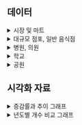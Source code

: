 ## 데이터

<details>
<summary>시장 및 마트</summary>
<div>

## 진행방식
- 필터링 (1) : 주소가 빈값이 아닌경우에 대해 우선선택 (소재지도로명주소, 소재지지번주소)
- 필터링 (2) : 분당, 일산 단어가 포함된 위치 우선적으로 선택
- 필터링 (3) : 위도,경도가 모두 빈칸인 행 Search, 주소가 이상한 곳 제거

### 데이터 테이블 예시 (분당 / 89,5) / (일산 / 56,5)
| 시설구분명 | 소재지도로명주소                                              | 소재지지번주소                       | WGS84위도   | WGS84경도   |
|------------|---------------------------------------------------------------|---------------------------------------|-------------|-------------|
| 전통시장   | 경기도 성남시 분당구 불정로386번길 10 서현동 효자촌미래타운아파트 | 경기도 성남시 분당구 서현동 307      | 37.373416   | 127.138036  |
| 전통시장   | 경기도 성남시 분당구 불정로376번길 31                          | 경기도 성남시 분당구 서현동 311      | 37.372255   | 127.138871  |
| 전통시장   | 경기도 성남시 분당구 불정로376번길 37 서현동                   | 경기도 성남시 분당구 서현동 312-3    | 37.371629   | 127.139444  |
| 전통시장   | 경기도 성남시 분당구 내정로165번길 38                          | 경기도 성남시 분당구수내동 32        | 37.376661   | 127.116239  |
| 전통시장   | 경기도 성남시 분당구 내정로 165번길 38                         | 경기도 성남시 분당구 수내동 32       | 37.376661   | 127.116239  |

</div>
</details>

<details>
<summary>대규모 점포, 일반 음식점</summary>
<div>

## 진행방식
- 필터링 (1) : 주소가 빈값이 아닌경우에 대해 우선선택 (소재지도로명주소, 소재지지번주소)
- 필터링 (2) : 분당, 일산 단어가 포함된 위치 우선적으로 선택
- 전처리 (1) : 위도,경도가 모두 빈칸인 행 Search 후 API를 활용한 위경도 결측치 보간
- 전처리 (2) : 폐업일자/인허가일자 내 날짜 포맷 통일화

### 데이터 테이블 예시 (대규모점포)
| 사업장명                      | 영업상태명   | 인허가일자   | 폐업일자 | 소재지도로명주소                                          | 소재지지번주소                                   | WGS84위도   | WGS84경도   | 업태구분명정보       |
|-------------------------------|------------|-----------|-------|----------------------------------------------------|----------------------------------------------|-----------|-----------|----------------|
| 라 몬테 이탈리아노            | 영업개시전   | 2019-01-22 | NaN   | 경기도 고양시 일산동구 연리지로 51, 라몬테이탈리아노 (장항동) | 경기도 고양시 일산동구 장항동 1800번지 라몬테이탈리아노 | 37.659901 | 126.754939 | 그 밖의 대규모점포   |
| GIFC MALL                   | 영업개시전   | 2019-01-23 | NaN   | 경기도 고양시 일산서구 킨텍스로 240 (대화동)               | 경기도 고양시 일산서구 대화동 2603번지                | 37.666098 | 126.750520 | 그 밖의 대규모점포   |
| 고양 일산 호수공원 가로수길     | 영업개시전   | 2017-08-25 | NaN   | 경기도 고양시 일산서구 주엽로 80 (대화동)                 | 경기도 고양시 일산서구 대화동 1050번지 185호           | 37.665939 | 126.756403 | 그 밖의 대규모점포   |
| 일산 벨라씨타(Bella Citta) | 영업개시전   | 2016-08-26 | NaN   | 경기도 고양시 일산동구 강송로 33 (백석동, 일산요진와이시티)   | 경기도 고양시 일산동구 백석동 1237번지               | 37.642359 | 126.792682 | 쇼핑센터            |
| 레이킨스몰                    | 정상영업     | 2010-08-26 | NaN   | 경기도 고양시 일산서구 호수로 817 (대화동)                | 경기도 고양시 일산서구 대화동 2602번지                | 37.667964 | 126.751387 | 그 밖의 대규모점포   |

### 데이터 테이블 예시 (일반음식점)
| 사업장명                           | 소재지도로명주소                                                          | 소재지지번주소                                               | 위도       | 경도       | 영업상태명 | 인허가일자   | 폐업일자    | 업태구분명  |
|-----------------------------------|---------------------------------------------------------------------------|------------------------------------------------------------|-----------|-----------|----------|-----------|-----------|-----------|
| #그술집                           | 경기도 성남시 분당구 매화로37번길 16 (야탑동, 1층)                        | 경기도 성남시 분당구 야탑동 383-8 1층                       | 37.411688 | 127.133038 | 영업      | 2005-07-01 | NaN       | 경양식    |
| (내어릴적)풍금                    | 경기도 성남시 분당구 금곡로11번길 6 1층 전체 (구미동)                      | 경기도 성남시 분당구 구미동 127-1번지 1층전체                | 37.344151 | 127.110432 | 폐업      | 2007-11-15 | 2008-08-01 | 까페      |
| (능이닭,능이오리)백숙,배달전문      | 경기도 성남시 분당구 황새울로312번길 20 (서현동,분당태성빌딩 지하1층 B124호) | 경기도 성남시 분당구 서현동 265-6 분당태성빌딩 지하1층 B124호 | 37.383026 | 127.122074 | 폐업      | 2011-06-10 | 2021-04-29 | 한식      |
| (대명)능이오복탕                  | 경기도 성남시 분당구 새마을로177번길 7-8, 1,2층 (율동)                     | 경기도 성남시 분당구 율동 288 1,2층                         | 37.384651 | 127.149335 | 영업      | 1993-08-24 | NaN       | 한식      |
| (선)속초코다리냉면                 | 경기도 성남시 분당구 동판교로177번길 25, 1층 106호 (삼평동, 판교 호반 ...   | 경기도 성남시 분당구 삼평동 740 판교 호반 써밋 플레이스 1층 106호 | 37.397321 | 127.113552 | 폐업      | 2013-06-18 | 2024-10-07 | 한식      |

</div>
</details>

<details>
<summary>병원, 의원</summary>
<div>

## 진행방식
- 필터링 (1) : 분당, 일산 단어가 포함된 위치 우선적으로 선택
- 전처리 (1) : 주소 기반 위도, 경도 관련 데이터 API를 활용한 Search

### 데이터 테이블 예시 (병원)
| 상세영업상태명 | 인허가일자  | 폐업일자 | 소재지전체주소                                              | 도로명전체주소                                               | 사업장명       | 업태구분명            | 의료인수 | 입원실수 | 병상수 | 진료과목내용명                                                                                                                                          | 위도        | 경도        |
|---------------|-------------|----------|-------------------------------------------------------------|-------------------------------------------------------------|----------------|----------------------|----------|----------|--------|-------------------------------------------------------------------------------------------------------------------------------------------------------|-------------|-------------|
| 영업중        | 2007-01-24  | NaN      | 경기도 고양시 일산서구 주엽동 21 사과나무치과병원             | 경기도 고양시 일산서구 중앙로 1450, 사과나무치과병원 2~7층 (주엽동)  | 사과나무치과병원 | 치과병원              | 25       | 0        | 0      | 내과, 가정의학과, 구강악안면외과, 치과보철과, 치과교정과, 소아치과, 치주과, 치과일반                                                                 | 37.671268   | 126.759604  |
| 영업중        | 2008-07-11  | NaN      | 경기도 고양시 일산동구 중산동 1696 지하1층 일부, 1층 일부, 2~5층 | 경기도 고양시 일산동구 중산로 117, 지하1층 일부, 1층 일부, 2~5층 (중산동)  | 해븐리병원     | 병원                  | 37       | 40       | 178    | 내과, 신경과, 정형외과, 영상의학과, 재활의학과, 가정의학과                                                                                           | 37.682541   | 126.781049  |
| 영업중        | 2008-08-14  | NaN      | NaN                                                         | 경기도 고양시 일산서구 주화로 88 (주엽동, 효림빌딩 201호, 205~6호, 3...  | 효림요양병원   | 요양병원(일반요양병원)  | 20       | 29       | 150    | 내과, 신경과, 외과, 피부과, 재활의학과, 가정의학과, 한방내과, 한방신경정신과, 재활의학과                                                                 | 37.670554   | 126.758525  |
| 영업중        | 2009-03-31  | NaN      | NaN                                                         | 경기도 고양시 일산서구 덕이로 212 (덕이동, 백송프라자 3,4층 일부)        | 무지개요양병원 | 요양병원(일반요양병원)  | 41       | 49       | 280    | 가정의학과, 한방내과                                                                                                                                   | 37.696692   | 126.739335  |
| 영업중        | 2009-04-29  | NaN      | 경기도 고양시 일산서구 일산2동 554번지 4호 일산마샬빌딩 4,5,6,7,8층 | 경기도 고양시 일산서구 일중로 59 (일산동, 일산마샬빌딩 4,5,6,7,8층) | 로하스일산병원 | 병원                  | 48       | 31       | 112    | 내과, 재활의학과, 가정의학과, 한방내과                                                                                                                | 37.684972   | 126.775199  |



### 데이터 테이블 예시 (의원)
| 상세영업상태명 | 인허가일자  | 폐업일자 | 소재지전체주소                                               | 도로명전체주소                                              | 사업장명                | 업태구분명  | 의료인수 | 입원실수 | 병상수 | 진료과목내용명                                                                                          | 위도  | 경도  |
|---------------|-------------|----------|--------------------------------------------------------------|-------------------------------------------------------------|-------------------------|-------------|----------|----------|--------|---------------------------------------------------------------------------------------------------------|-------|-------|
| 영업중        | 2019-03-06  | NaN      | 경기도 고양시 일산동구 중산동 1667번지 8호                    | 경기도 고양시 일산동구 고봉로 266, 5층 (중산동)               | 미래마취통증의학과의원   | 의원        | 2.0      | 0.0      | 0.0    | 정형외과, 신경외과, 마취통증의학과, 재활의학과                                                              | None  | None  |
| 영업중        | 2019-03-08  | NaN      | NaN                                                          | 경기도 고양시 일산동구 정발산로 38, 장항동이스턴시티 207호 (장항동) | 마음미소정신건강의학과의원 | 의원        | 1.0      | 0.0      | 0.0    | 정신건강의학과                                                                                          | None  | None  |
| 영업중        | 2019-03-15  | NaN      | NaN                                                          | 경기도 고양시 일산동구 강송로 119, 용신코아 3층 302호 (백석동)    | 이재한의원              | 한의원      | 1.0      | 0.0      | 0.0    | 한방내과, 한방부인과, 한방소아과, 한방안·이비인후·피부과, 한방신경정신과, 한방재활의학과                 | None  | None  |
| 영업중        | 2019-01-28  | NaN      | NaN                                                          | 경기도 고양시 일산동구 정발산로 38, 장항동이스턴시티 208호 일부, 408호 | 정발산튼튼척의원         | 의원        | 3.0      | 0.0      | 0.0    | 외과, 정형외과, 마취통증의학과, 재활의학과                                                                  | None  | None  |
| 영업중        | 2019-02-18  | NaN      | NaN                                                          | 경기도 고양시 일산동구 중산로 244, 고은프라자 3층 301호 (중산동) | 열린부부한의원          | 한의원      | 1.0      | 0.0      | 0.0    | 한방내과, 한방부인과, 한방소아과, 한방안·이비인후·피부과, 한방신경정신과, 한방재활의학과                 | None  | None  |


</div>
</details>

<details>
<summary>학교</summary>
<div>

## 진행방식
- 필터링 (1) : 분당, 일산 단어가 포함된 위치 우선적으로 선택

### 데이터 테이블 예시 (병원)
| 학교명             | 학교급구분 | 설립일자   | 설립형태 | 운영상태 | 소재지지번주소                   | 소재지도로명주소                      | 시도교육청명  | 위도       | 경도       |
|--------------------|------------|------------|----------|----------|----------------------------------|---------------------------------------|---------------|------------|------------|
| 신일비즈니스고등학교 | 고등학교   | 1996-03-01 | 공립     | 운영     | 경기도 고양시 일산서구 일산동 1041 | 경기도 고양시 일산서구 킨텍스로 452 | 경기도교육청  | 37.683058  | 126.762179 |
| 백마고등학교        | 고등학교   | 2017-05-04 | 공립     | 운영     | 경기도 고양시 일산동구 백석동 1138 | 경기도 고양시 일산동구 백석로 155    | 경기도교육청  | 37.651982  | 126.794012 |
| 고양예술고등학교    | 고등학교   | 2005-10-12 | 사립     | 운영     | 경기도 고양시 일산서구 덕이동 753-11 | 경기도 고양시 일산서구 덕이로172번길 4-39 | 경기도교육청  | 37.697410  | 126.742303 |
| 한류초등학교        | 초등학교   | 2019-09-01 | 공립     | 운영     | 경기도 고양시 일산동구 장항동 1779  | 경기도 고양시 일산동구 한류월드로 262 | 경기도교육청  | 37.662268  | 126.756958 |
| 백송고등학교        | 고등학교   | 1974-01-05 | 사립     | 운영     | 경기도 고양시 일산서구 덕이동 753-11 | 경기도 고양시 일산서구 덕이로 172번길 4-39 | 경기도교육청  | 37.697410  | 126.742303 |


</div>
</details>

<details>
<summary>공원</summary>
<div>

## 진행방식
- 필터링 (1) : 분당, 일산 단어가 포함된 위치 우선적으로 선택

### 데이터 테이블 예시 (공원)
| 공원명                        | 공원구분   | 소재지도로명주소                  | 소재지지번주소                          | 위도        | 경도        | 공원면적(㎡) |
|----------------------------|---------|----------------------------------|--------------------------------------|-----------|-----------|------------|
| 판교제7호(송현)공원             | 근린공원   | NaN                              | 경기도 성남시 분당구 삼평동 717-2         | 37.409025 | 127.116940 | 39233.5    |
| 판교제10호(낙생대)공원          | 근린공원   | 경기도 성남시 분당구 판교역로 75   | 경기도 성남시 분당구 백현동 523          | 37.387522 | 127.107671 | 428698.0   |
| 미래공원                      | 어린이공원  | NaN                              | 경기도 성남시 분당구 서현동 309          | 37.371048 | 127.136006 | 3509.7     |
| 양촌공원                      | 어린이공원  | NaN                              | 경기도 성남시 분당구 야탑동 178          | 37.407056 | 127.147037 | 1533.2     |
| 판교제12호(숲안)공원           | 어린이공원  | NaN                              | 경기도 성남시 분당구 백현동 548          | 37.388994 | 127.115944 | 4275.3     |


</div>
</details>


## 시각화 자료

<details>
<summary>증감률과 추이 그래프</summary>
<div>

## 대규모 점포

![line_graph_life_infra_년도별_대규모점포_추이](https://github.com/user-attachments/assets/560693e9-013c-4c7b-8362-4ae164df535a)

![line_graph_life_infra_년도별_대규모점포_증감률](https://github.com/user-attachments/assets/ff1bc8a9-f733-43bf-94ad-9c4a436bc657)


## 음식점


![line_graph_life_infra_음식점_점포수_추이](https://github.com/user-attachments/assets/c8d75f5f-1fc9-4c52-9558-e13f27017565)

![line_graph_life_infra_음식점_점포수_증감률](https://github.com/user-attachments/assets/af1c943d-4947-4f91-ab9c-6327c1186827)


## 병원

![line_graph_life_infra_년도별_병원_추이](https://github.com/user-attachments/assets/b5f8a02e-76c3-4a6b-bb0e-cc77256113bb)

![line_graph_life_infra_년도별_병원_증감률](https://github.com/user-attachments/assets/af12802b-5857-4698-af76-f49b5e21171f)


## 의원

![line_graph_life_infra_년도별_의원_추이](https://github.com/user-attachments/assets/28f4b5bf-9013-4016-bc12-02d38abb1974)

![line_graph_life_infra_년도별_의원_증감률](https://github.com/user-attachments/assets/0ce18d49-80fc-406e-b216-fe011143d9b5)


## 학교

![line_graph_life_infra_지역별_학교_추이](https://github.com/user-attachments/assets/81e7b897-d167-4e58-ab8e-600d85c31331)

![line_graph_life_infra_지역별_학교_증가율](https://github.com/user-attachments/assets/7a1aec07-2706-4a34-8cd5-9708670c1c90)


</div>
</details>


<details>
<summary>년도별 개수 비교 그래프</summary>
<div>


## 2024 11월 기준 

일산 시장 데이터 (241231 기준): 56개   
일산 대규모점포 데이터 (241231 기준): 49개   
일산 음식점 데이터 (241231 기준): 5721개   
<<<<<<< HEAD
일산 음식점 데이터 (241231 기준): 5721개   
=======
>>>>>>> 44188fd (update rader chart images)
일산 병원 데이터 (241231 기준): 51개   
일산 학교 데이터 (241231 기준): 96개   
일산 공원 데이터 (241231 기준): 137개   
일산 의원 데이터 (241231 기준): 738개   


분당 시장 데이터 (241231 기준): 89개   
분당 대규모점포 데이터 (241231 기준): 61개   
분당 음식점 데이터 (241231 기준): 4639개   
분당 병원 데이터 (241231 기준): 27개   
분당 학교 데이터 (241231 기준): 88개   
분당 공원 데이터 (241231 기준): 136개   
분당 의원 데이터 (241231 기준): 1021개   

![일산 vs 분당 생활 인프라 (2024년 현재 기준)](https://github.com/user-attachments/assets/8214a3cc-2a45-4f4e-8137-19584d4a19da)

일산 시장 데이터 (241231 기준): 56개  
일산 대규모점포 데이터 (241231 기준): 49개  
일산 음식점 데이터 (241231 기준): 7054개  
일산 병원 데이터 (241231 기준): 51개  
일산 학교 데이터 (241231 기준): 96개  
일산 공원 데이터 (241231 기준): 137개  
일산 의원 데이터 (241231 기준): 738개  

분당 시장 데이터 (241231 기준): 89개  
분당 대규모점포 데이터 (241231 기준): 61개  
분당 음식점 데이터 (241231 기준): 4639개  
분당 병원 데이터 (241231 기준): 27개  
분당 학교 데이터 (241231 기준): 88개  
분당 공원 데이터 (241231 기준): 136개  
분당 의원 데이터 (241231 기준): 1021개  

![일산 vs 분당 생활 인프라 (2024년 현재 기준)](./일산_vs_분당_생활_인프라_2024년_현재_기준.png)

## 2023년도 기준

일산 대규모점포 데이터 (231231 기준): 49개   
일산 음식점 데이터 (231231 기준): 5760개   
<<<<<<< HEAD
일산 음식점 데이터 (231231 기준): 5760개   
=======
>>>>>>> 44188fd (update rader chart images)
일산 병원 데이터 (231231 기준): 50개   
일산 학교 데이터 (231231 기준): 95개   
일산 의원 데이터 (231231 기준): 728개   


분당 대규모점포 데이터 (231231 기준): 61개   
분당 음식점 데이터 (231231 기준): 4609개   
분당 병원 데이터 (231231 기준): 27개   
분당 학교 데이터 (231231 기준): 88개   
분당 의원 데이터 (231231 기준): 997개   

![일산_vs_분당_생활_인프라_2023년_기준](https://github.com/user-attachments/assets/cb49da83-6265-4494-ba2e-aebb698ae36b)
<<<<<<< HEAD
![일산_vs_분당_생활_인프라_2023년_기준](https://github.com/user-attachments/assets/cb49da83-6265-4494-ba2e-aebb698ae36b)
=======
>>>>>>> 44188fd (update rader chart images)


분당 대규모점포 데이터 (231231 기준): 61개  
분당 음식점 데이터 (231231 기준): 4609개  
분당 병원 데이터 (231231 기준): 27개  
분당 학교 데이터 (231231 기준): 88개  
분당 의원 데이터 (231231 기준): 997개  

![일산_vs_분당_생활_인프라_2023년_기준](./일산_vs_분당_생활_인프라_2023년_기준.png)

## 2022년도 기준

일산 대규모점포 데이터 (221231 기준): 49개   
일산 음식점 데이터 (221231 기준): 5718개   
<<<<<<< HEAD
일산 음식점 데이터 (221231 기준): 5718개   
=======
>>>>>>> 44188fd (update rader chart images)
일산 병원 데이터 (221231 기준): 52개   
일산 학교 데이터 (221231 기준): 95개   
일산 의원 데이터 (221231 기준): 723개   


분당 대규모점포 데이터 (221231 기준): 60개   
분당 음식점 데이터 (221231 기준): 4470개   
분당 병원 데이터 (221231 기준): 29개   
분당 학교 데이터 (221231 기준): 88개   
분당 의원 데이터 (221231 기준): 963개     
<<<<<<< HEAD
분당 의원 데이터 (221231 기준): 963개     


![일산_vs_분당_생활_인프라_2022년_기준](https://github.com/user-attachments/assets/c0754a5a-7924-4447-b1b3-7eb1105907a8)
=======


![일산_vs_분당_생활_인프라_2022년_기준](https://github.com/user-attachments/assets/c0754a5a-7924-4447-b1b3-7eb1105907a8)

>>>>>>> 44188fd (update rader chart images)



분당 대규모점포 데이터 (221231 기준): 60개  
분당 음식점 데이터 (221231 기준): 4470개  
분당 병원 데이터 (221231 기준): 29개  
분당 학교 데이터 (221231 기준): 88개  
분당 의원 데이터 (221231 기준): 963개  

![일산_vs_분당_생활_인프라_2022년_기준](./일산_vs_분당_생활_인프라_2022년_기준.png)

## 2021년도 기준

일산 대규모점포 데이터 (211231 기준): 48개   
일산 음식점 데이터 (211231 기준): 5745개   
<<<<<<< HEAD
일산 음식점 데이터 (211231 기준): 5745개   
=======
>>>>>>> 44188fd (update rader chart images)
일산 병원 데이터 (211231 기준): 52개   
일산 학교 데이터 (211231 기준): 95개   
일산 의원 데이터 (211231 기준): 714개   


분당 대규모점포 데이터 (211231 기준): 62개   
분당 음식점 데이터 (211231 기준): 4483개   
분당 병원 데이터 (211231 기준): 29개   
분당 학교 데이터 (211231 기준): 88개   
분당 의원 데이터 (211231 기준): 940개   


![일산_vs_분당_생활_인프라_2021년_기준](https://github.com/user-attachments/assets/7f795286-38df-4c0b-865a-9f662eef5260)
<<<<<<< HEAD
=======

>>>>>>> 44188fd (update rader chart images)


분당 대규모점포 데이터 (211231 기준): 62개  
분당 음식점 데이터 (211231 기준): 4483개  
분당 병원 데이터 (211231 기준): 29개  
분당 학교 데이터 (211231 기준): 88개  
분당 의원 데이터 (211231 기준): 940개  

![일산_vs_분당_생활_인프라_2021년_기준](./일산_vs_분당_생활_인프라_2021년_기준.png)

## 2020년도 기준

일산 대규모점포 데이터 (201231 기준): 48개   
일산 음식점 데이터 (201231 기준): 5667개   
<<<<<<< HEAD
일산 음식점 데이터 (201231 기준): 5667개   
=======
>>>>>>> 44188fd (update rader chart images)
일산 병원 데이터 (201231 기준): 53개   
일산 학교 데이터 (201231 기준): 95개   
일산 의원 데이터 (201231 기준): 698개   

분당 대규모점포 데이터 (201231 기준): 62개  
분당 음식점 데이터 (201231 기준): 4473개  
분당 병원 데이터 (201231 기준): 29개  
분당 학교 데이터 (201231 기준): 86개  
분당 의원 데이터 (201231 기준): 924개  

분당 대규모점포 데이터 (201231 기준): 62개   
분당 음식점 데이터 (201231 기준): 4473개   
분당 병원 데이터 (201231 기준): 29개   
분당 학교 데이터 (201231 기준): 86개   
분당 의원 데이터 (201231 기준): 924개   


![일산_vs_분당_생활_인프라_2020년_기준](https://github.com/user-attachments/assets/f46fd03e-76aa-4843-aabf-0498d5f9328b)

<<<<<<< HEAD
![일산_vs_분당_생활_인프라_2020년_기준](https://github.com/user-attachments/assets/f46fd03e-76aa-4843-aabf-0498d5f9328b)

=======
>>>>>>> 44188fd (update rader chart images)


## 2019년도 기준

일산 대규모점포 데이터 (191231 기준): 49개   
일산 음식점 데이터 (191231 기준): 5523개   
<<<<<<< HEAD
일산 음식점 데이터 (191231 기준): 5523개   
=======
>>>>>>> 44188fd (update rader chart images)
일산 병원 데이터 (191231 기준): 54개   
일산 학교 데이터 (191231 기준): 95개   
일산 의원 데이터 (191231 기준): 675개   


분당 대규모점포 데이터 (191231 기준): 68개   
분당 음식점 데이터 (191231 기준): 4387개   
분당 병원 데이터 (191231 기준): 29개   
분당 학교 데이터 (191231 기준): 86개   
분당 의원 데이터 (191231 기준): 918개   


![일산_vs_분당_생활_인프라_2019년_기준](https://github.com/user-attachments/assets/3e80b620-e935-40a7-8eed-ec4292b95680)
<<<<<<< HEAD
=======

>>>>>>> 44188fd (update rader chart images)


분당 대규모점포 데이터 (191231 기준): 68개  
분당 음식점 데이터 (191231 기준): 4387개  
분당 병원 데이터 (191231 기준): 29개  
분당 학교 데이터 (191231 기준): 86개  
분당 의원 데이터 (191231 기준): 918개  

![일산_vs_분당_생활_인프라_2019년_기준](./일산_vs_분당_생활_인프라_2019년_기준.png)

## 2018년도 기준

일산 대규모점포 데이터 (181231 기준): 48개   
일산 음식점 데이터 (181231 기준): 5482개   
일산 병원 데이터 (181231 기준): 50개   
일산 학교 데이터 (181231 기준): 94개   
일산 의원 데이터 (181231 기준): 670개   


분당 대규모점포 데이터 (181231 기준): 68개   
분당 음식점 데이터 (181231 기준): 4537개   
분당 병원 데이터 (181231 기준): 29개   
분당 학교 데이터 (181231 기준): 86개   
분당 의원 데이터 (181231 기준): 910개   

![일산_vs_분당_생활_인프라_2018년_기준](https://github.com/user-attachments/assets/c04954cc-d2ce-4383-9d59-4e3ca7382bd0)
<<<<<<< HEAD
=======

>>>>>>> 44188fd (update rader chart images)


분당 대규모점포 데이터 (181231 기준): 68개  
분당 음식점 데이터 (181231 기준): 4537개  
분당 병원 데이터 (181231 기준): 29개  
분당 학교 데이터 (181231 기준): 86개  
분당 의원 데이터 (181231 기준): 910개  

![일산_vs_분당_생활_인프라_2018년_기준](./일산_vs_분당_생활_인프라_2018년_기준.png)

## 2017년도 기준

일산 대규모점포 데이터 (171231 기준): 48개   
일산 음식점 데이터 (171231 기준): 5917개   
<<<<<<< HEAD
일산 음식점 데이터 (171231 기준): 5917개   
=======
>>>>>>> 44188fd (update rader chart images)
일산 병원 데이터 (171231 기준): 51개   
일산 학교 데이터 (171231 기준): 94개   
일산 의원 데이터 (171231 기준): 662개   


분당 대규모점포 데이터 (171231 기준): 68개   
분당 음식점 데이터 (171231 기준): 4563개   
분당 병원 데이터 (171231 기준): 29개   
분당 학교 데이터 (171231 기준): 86개   
분당 의원 데이터 (171231 기준): 877개   

![일산_vs_분당_생활_인프라_2017년_기준](https://github.com/user-attachments/assets/75965ad7-41c9-44ed-8b78-4960bba70b79)
<<<<<<< HEAD
=======

>>>>>>> 44188fd (update rader chart images)


분당 대규모점포 데이터 (171231 기준): 68개  
분당 음식점 데이터 (171231 기준): 4563개  
분당 병원 데이터 (171231 기준): 29개  
분당 학교 데이터 (171231 기준): 86개  
분당 의원 데이터 (171231 기준): 877개  

![일산_vs_분당_생활_인프라_2017년_기준](./일산_vs_분당_생활_인프라_2017년_기준.png)

## 2016년도 기준

일산 대규모점포 데이터 (161231 기준): 48개   
일산 음식점 데이터 (161231 기준): 5834개   
<<<<<<< HEAD
일산 음식점 데이터 (161231 기준): 5834개   
=======
>>>>>>> 44188fd (update rader chart images)
일산 병원 데이터 (161231 기준): 49개   
일산 학교 데이터 (161231 기준): 93개   
일산 의원 데이터 (161231 기준): 661개   


분당 대규모점포 데이터 (161231 기준): 69개   
분당 음식점 데이터 (161231 기준): 4524개   
분당 병원 데이터 (161231 기준): 28개   
분당 학교 데이터 (161231 기준): 86개   
분당 의원 데이터 (161231 기준): 865개   

![일산_vs_분당_생활_인프라_2016년_기준](https://github.com/user-attachments/assets/1a26fc62-8443-4ea1-9d13-95a6f23ceb21)
<<<<<<< HEAD
=======

>>>>>>> 44188fd (update rader chart images)


분당 대규모점포 데이터 (161231 기준): 69개  
분당 음식점 데이터 (161231 기준): 4524개  
분당 병원 데이터 (161231 기준): 28개  
분당 학교 데이터 (161231 기준): 86개  
분당 의원 데이터 (161231 기준): 865개  

![일산_vs_분당_생활_인프라_2016년_기준](./일산_vs_분당_생활_인프라_2016년_기준.png)

## 2015년도 기준

일산 대규모점포 데이터 (151231 기준): 47개   
일산 음식점 데이터 (151231 기준): 5945개   
<<<<<<< HEAD
일산 음식점 데이터 (151231 기준): 5945개   
=======
>>>>>>> 44188fd (update rader chart images)
일산 병원 데이터 (151231 기준): 46개   
일산 학교 데이터 (151231 기준): 93개   
일산 의원 데이터 (151231 기준): 664개   


분당 대규모점포 데이터 (151231 기준): 67개   
분당 음식점 데이터 (151231 기준): 4506개   
분당 병원 데이터 (151231 기준): 27개   
분당 학교 데이터 (151231 기준): 86개   
분당 의원 데이터 (151231 기준): 841개   


![일산_vs_분당_생활_인프라_2015년_기준](https://github.com/user-attachments/assets/e3d2b08e-437d-462c-a5f2-0295e4977de0)
<<<<<<< HEAD
=======

>>>>>>> 44188fd (update rader chart images)


분당 대규모점포 데이터 (151231 기준): 67개  
분당 음식점 데이터 (151231 기준): 4506개  
분당 병원 데이터 (151231 기준): 27개  
분당 학교 데이터 (151231 기준): 86개  
분당 의원 데이터 (151231 기준): 841개  

![일산_vs_분당_생활_인프라_2015년_기준](./일산_vs_분당_생활_인프라_2015년_기준.png)

## 2014년도 기준

일산 대규모점포 데이터 (141231 기준): 47개   
일산 음식점 데이터 (141231 기준): 5792개   
<<<<<<< HEAD
일산 음식점 데이터 (141231 기준): 5792개   
=======
>>>>>>> 44188fd (update rader chart images)
일산 병원 데이터 (141231 기준): 44개   
일산 학교 데이터 (141231 기준): 93개   
일산 의원 데이터 (141231 기준): 643개   


분당 대규모점포 데이터 (141231 기준): 66개   
분당 음식점 데이터 (141231 기준): 4352개   
<<<<<<< HEAD
분당 음식점 데이터 (141231 기준): 4352개   
=======
>>>>>>> 44188fd (update rader chart images)
분당 병원 데이터 (141231 기준): 26개   
분당 학교 데이터 (141231 기준): 86개   
분당 의원 데이터 (141231 기준): 815개   


![일산_vs_분당_생활_인프라_2014년_기준](https://github.com/user-attachments/assets/8df9e9a0-1d3f-42ee-8dc3-e3244b474f83)
<<<<<<< HEAD
=======

>>>>>>> 44188fd (update rader chart images)


![일산_vs_분당_생활_인프라_2014년_기준](./일산_vs_분당_생활_인프라_2014년_기준.png)

## 2013년도 기준

일산 대규모점포 데이터 (131231 기준): 46개   
일산 음식점 데이터 (131231 기준): 5641개   
<<<<<<< HEAD
일산 음식점 데이터 (131231 기준): 5641개   
=======
>>>>>>> 44188fd (update rader chart images)
일산 병원 데이터 (131231 기준): 42개   
일산 학교 데이터 (131231 기준): 93개   
일산 의원 데이터 (131231 기준): 622개   

분당 대규모점포 데이터 (131231 기준): 65개  
분당 음식점 데이터 (131231 기준): 4170개  
분당 병원 데이터 (131231 기준): 28개  
분당 학교 데이터 (131231 기준): 86개  
분당 의원 데이터 (131231 기준): 796개  

분당 대규모점포 데이터 (131231 기준): 65개   
분당 음식점 데이터 (131231 기준): 4170개   
분당 병원 데이터 (131231 기준): 28개   
분당 학교 데이터 (131231 기준): 86개   
분당 의원 데이터 (131231 기준): 796개   


![일산_vs_분당_생활_인프라_2013년_기준](https://github.com/user-attachments/assets/d3a28124-2c65-42bc-802d-c4513ce225cf)

<<<<<<< HEAD
![일산_vs_분당_생활_인프라_2013년_기준](https://github.com/user-attachments/assets/d3a28124-2c65-42bc-802d-c4513ce225cf)

=======
>>>>>>> 44188fd (update rader chart images)


## 2012년도 기준

일산 대규모점포 데이터 (121231 기준): 42개   
일산 음식점 데이터 (121231 기준): 5537개   
<<<<<<< HEAD
일산 음식점 데이터 (121231 기준): 5537개   
=======
>>>>>>> 44188fd (update rader chart images)
일산 병원 데이터 (121231 기준): 40개   
일산 학교 데이터 (121231 기준): 93개   
일산 의원 데이터 (121231 기준): 625개   

분당 대규모점포 데이터 (121231 기준): 61개  
분당 음식점 데이터 (121231 기준): 3943개  
분당 병원 데이터 (121231 기준): 27개  
분당 학교 데이터 (121231 기준): 85개  
분당 의원 데이터 (121231 기준): 775개  

분당 대규모점포 데이터 (121231 기준): 61개   
분당 음식점 데이터 (121231 기준): 3943개   
분당 병원 데이터 (121231 기준): 27개   
분당 학교 데이터 (121231 기준): 85개   
분당 의원 데이터 (121231 기준): 775개   


![일산_vs_분당_생활_인프라_2012년_기준](https://github.com/user-attachments/assets/2753b24e-fac2-42c7-abbe-d8f12292a6ab)

<<<<<<< HEAD
![일산_vs_분당_생활_인프라_2012년_기준](https://github.com/user-attachments/assets/2753b24e-fac2-42c7-abbe-d8f12292a6ab)

=======
>>>>>>> 44188fd (update rader chart images)


## 2011년 기준

일산 대규모점포 데이터 (111231 기준): 32개   
일산 음식점 데이터 (111231 기준): 5448개   
<<<<<<< HEAD
일산 음식점 데이터 (111231 기준): 5448개   
=======
>>>>>>> 44188fd (update rader chart images)
일산 병원 데이터 (111231 기준): 36개   
일산 학교 데이터 (111231 기준): 91개   
일산 의원 데이터 (111231 기준): 611개   


분당 대규모점포 데이터 (111231 기준): 54개   
분당 음식점 데이터 (111231 기준): 3768개   
<<<<<<< HEAD
분당 대규모점포 데이터 (111231 기준): 54개   
분당 음식점 데이터 (111231 기준): 3768개   
=======
>>>>>>> 44188fd (update rader chart images)
분당 병원 데이터 (111231 기준): 25개   
분당 학교 데이터 (111231 기준): 85개   
분당 의원 데이터 (111231 기준): 735개   


![일산_vs_분당_생활_인프라_2011년_기준](https://github.com/user-attachments/assets/dfe13669-17fd-4e43-8de6-ce8d0337ccdb)
<<<<<<< HEAD
=======

>>>>>>> 44188fd (update rader chart images)


![일산_vs_분당_생활_인프라_2011년_기준](./일산_vs_분당_생활_인프라_2011년_기준.png)

## 2010년 기준

일산 대규모점포 데이터 (101231 기준): 31개   
일산 음식점 데이터 (101231 기준): 5426개   
일산 병원 데이터 (101231 기준): 37개   
일산 학교 데이터 (101231 기준): 86개   
일산 의원 데이터 (101231 기준): 600개   

분당 시장 데���터 (101231 기준): 89개  
분당 대규모점포 데이터 (101231 기준): 49개  
분당 음식점 데이터 (101231 기준): 3603개  
분당 병원 데이터 (101231 기준): 25개  
분당 학교 데이터 (101231 기준): 84개  
분당 공원 데이터 (101231 기준): 136개  
분당 의원 데이터 (101231 기준): 692개  

분당 대규모점포 데이터 (101231 기준): 49개   
분당 음식점 데이터 (101231 기준): 3603개   
분당 병원 데이터 (101231 기준): 25개   
분당 학교 데이터 (101231 기준): 84개   
분당 의원 데이터 (101231 기준): 692개   


![일산_vs_분당_생활_인프라_2010년_기준](https://github.com/user-attachments/assets/3b81e50b-fc5e-46f2-9e76-6848d67b3f6f)

<<<<<<< HEAD
![일산_vs_분당_생활_인프라_2010년_기준](https://github.com/user-attachments/assets/3b81e50b-fc5e-46f2-9e76-6848d67b3f6f)

=======
>>>>>>> 44188fd (update rader chart images)


## 2009년 기준

일산 대규모점포 데이터 (091231 기준): 28개   
일산 음식점 데이터 (091231 기준): 5289개   
<<<<<<< HEAD
일산 음식점 데이터 (091231 기준): 5289개   
일산 병원 데이터 (091231 기준): 37개   
일산 학교 데이터 (091231 기준): 84개   
일산 의원 데이터 (091231 기준): 598개   
일산 의원 데이터 (091231 기준): 598개   
=======
일산 병원 데이터 (091231 기준): 37개   
일산 학교 데이터 (091231 기준): 84개   
일산 의원 데이터 (091231 기준): 598개   
>>>>>>> 44188fd (update rader chart images)


분당 대규모점포 데이터 (091231 기준): 47개   
분당 음식점 데이터 (091231 기준): 3462개   
분당 병원 데이터 (091231 기준): 24개   
분당 학교 데이터 (091231 기준): 78개   
분당 의원 데이터 (091231 기준): 660개   
<<<<<<< HEAD
분당 의원 데이터 (091231 기준): 660개   

![일산_vs_분당_생활_인프라_2009년_기준](https://github.com/user-attachments/assets/a565b137-71f1-4d97-b2a2-b7fdce2691d9)
=======

![일산_vs_분당_생활_인프라_2009년_기준](https://github.com/user-attachments/assets/a565b137-71f1-4d97-b2a2-b7fdce2691d9)

>>>>>>> 44188fd (update rader chart images)


분당 대규모점포 데이터 (091231 기준): 47개  
분당 음식점 데이터 (091231 기준): 3462개  
분당 병원 데이터 (091231 기준): 24개  
분당 학교 데이터 (091231 기준): 78개  
분당 의원 데이터 (091231 기준): 660개  

![일산_vs_분당_생활_인프라_2009년_기준](./일산_vs_분당_생활_인프라_2009년_기준.png)

## 2008년도 기준

일산 대규모점포 데이터 (081231 기준): 28개   
일산 음식점 데이터 (081231 기준): 5463개   
<<<<<<< HEAD
일산 음식점 데이터 (081231 기준): 5463개   
=======
>>>>>>> 44188fd (update rader chart images)
일산 병원 데이터 (081231 기준): 31개   
일산 학교 데이터 (081231 기준): 84개   
일산 의원 데이터 (081231 기준): 598개   


분당 대규모점포 데이터 (081231 기준): 46개   
분당 음식점 데이터 (081231 기준): 3370개   
분당 병원 데이터 (081231 기준): 23개   
분당 학교 데이터 (081231 기준): 70개   
분당 의원 데이터 (081231 기준): 652개   
<<<<<<< HEAD
분당 의원 데이터 (081231 기준): 652개   
=======
>>>>>>> 44188fd (update rader chart images)


![일산_vs_분당_생활_인프라_2008년_기준](https://github.com/user-attachments/assets/9bd8d371-bb4d-40b6-ab4d-8aebe1f0438f)




## 2007년도 기준

일산 대규모점포 데이터 (071231 기준): 27개   
일산 음식점 데이터 (071231 기준): 5456개   
<<<<<<< HEAD
일산 음식점 데이터 (071231 기준): 5456개   
=======
>>>>>>> 44188fd (update rader chart images)
일산 병원 데이터 (071231 기준): 28개   
일산 학교 데이터 (071231 기준): 78개   
일산 의원 데이터 (071231 기준): 579개   

분당 대규모점포 데이터 (071231 기준): 46개  
분당 음식점 데이터 (071231 기준): 3491개  
분당 병원 데이터 (071231 기준): 25개  
분당 학교 데이터 (071231 기준): 69개  
분당 의원 데이터 (071231 기준): 635개  

분당 대규모점포 데이터 (071231 기준): 46개   
분당 음식점 데이터 (071231 기준): 3491개   
분당 병원 데이터 (071231 기준): 25개   
분당 학교 데이터 (071231 기준): 69개   
분당 의원 데이터 (071231 기준): 635개  
<<<<<<< HEAD
분당 의원 데이터 (071231 기준): 635개  
=======
>>>>>>> 44188fd (update rader chart images)


![일산_vs_분당_생활_인프라_2007년_기준](https://github.com/user-attachments/assets/b8287f9a-bf07-41fa-bb49-b90cf82e53bb)

<<<<<<< HEAD
![일산_vs_분당_생활_인프라_2007년_기준](https://github.com/user-attachments/assets/b8287f9a-bf07-41fa-bb49-b90cf82e53bb)

=======
>>>>>>> 44188fd (update rader chart images)


## 2006년도 기준

일산 대규모점포 데이터 (061231 기준): 24개   
일산 음식점 데이터 (061231 기준): 5245개   
<<<<<<< HEAD
일산 음식점 데이터 (061231 기준): 5245개   
=======
>>>>>>> 44188fd (update rader chart images)
일산 병원 데이터 (061231 기준): 20개   
일산 학교 데이터 (061231 기준): 77개   
일산 의원 데이터 (061231 기준): 520개   

분당 대규모점포 데이터 (061231 기준): 46개  
분당 음식점 데이터 (061231 기준): 3467개  
분당 병원 데이터 (061231 기준): 24개  
분당 학교 데이터 (061231 기준): 69개  
분당 의원 데이터 (061231 기준): 613개  

분당 대규모점포 데이터 (061231 기준): 46개   
분당 음식점 데이터 (061231 기준): 3467개   
분당 병원 데이터 (061231 기준): 24개   
분당 학교 데이터 (061231 기준): 69개   
분당 의원 데이터 (061231 기준): 613개   



![일산_vs_분당_생활_인프라_2006년_기준](https://github.com/user-attachments/assets/ea5b70ef-45a8-4d9c-a398-e5dcda1f678b)

<<<<<<< HEAD
![일산_vs_분당_생활_인프라_2006년_기준](https://github.com/user-attachments/assets/ea5b70ef-45a8-4d9c-a398-e5dcda1f678b)

=======
>>>>>>> 44188fd (update rader chart images)
</div>
</details>

